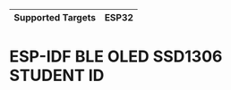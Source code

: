 | Supported Targets | ESP32 |
| ----------------- | ----- |

ESP-IDF BLE OLED SSD1306 STUDENT ID
=======================================
